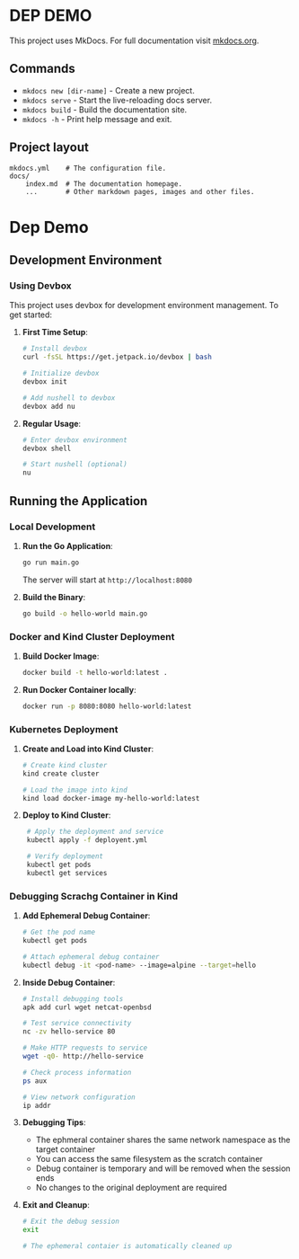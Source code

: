 # DEP DEMO

This project uses MkDocs. For full documentation visit [mkdocs.org](https://www.mkdocs.org).

## Commands

* `mkdocs new [dir-name]` - Create a new project.
* `mkdocs serve` - Start the live-reloading docs server.
* `mkdocs build` - Build the documentation site.
* `mkdocs -h` - Print help message and exit.

## Project layout

    mkdocs.yml    # The configuration file.
    docs/
        index.md  # The documentation homepage.
        ...       # Other markdown pages, images and other files.

# Dep Demo

## Development Environment

### Using Devbox

This project uses devbox for development environment management. 
To get started:

1. **First Time Setup**:
   
   ```bash
   # Install devbox
   curl -fsSL https://get.jetpack.io/devbox | bash

   # Initialize devbox
   devbox init

   # Add nushell to devbox
   devbox add nu
   ```

2. **Regular Usage**:
  
   ```bash
   # Enter devbox environment
   devbox shell

   # Start nushell (optional)
   nu
    ```
## Running the Application

### Local Development
1. **Run the Go Application**:
   
    ```bash
    go run main.go
    ```
    The server will start at `http://localhost:8080`

2. **Build the Binary**:
    ```bash
    go build -o hello-world main.go
    ```

### Docker and Kind Cluster Deployment

1. **Build Docker Image**:
  
    ```bash
    docker build -t hello-world:latest .
    ```
2. **Run Docker Container locally**:
   
    ```bash
    docker run -p 8080:8080 hello-world:latest
    ```

### Kubernetes Deployment

1. **Create and Load into Kind Cluster**:
   
    ```bash
    # Create kind cluster
    kind create cluster

    # Load the image into kind
    kind load docker-image my-hello-world:latest
    ```

2. **Deploy to Kind Cluster**:
  
   ```bash
    # Apply the deployment and service
    kubectl apply -f deployent.yml

    # Verify deployment
    kubectl get pods
    kubectl get services
    ```

### Debugging Scrachg Container in Kind

1. **Add Ephemeral Debug Container**:
    
    ```bash
    # Get the pod name
    kubectl get pods

    # Attach ephemeral debug container
    kubectl debug -it <pod-name> --image=alpine --target=hello
    ```

2. **Inside Debug Container**:
    
    ```bash
    # Install debugging tools
    apk add curl wget netcat-openbsd

    # Test service connectivity
    nc -zv hello-service 80

    # Make HTTP requests to service
    wget -q0- http://hello-service

    # Check process information
    ps aux

    # View network configuration
    ip addr
    ```
3. **Debugging Tips**:
    - The ephmeral container shares the same network namespace as the target container
    - You can access the same filesystem as the scratch container
    - Debug container is temporary and will be removed when the session ends
    - No changes to the original deployment are required

4. **Exit and Cleanup**:
   
    ```bash
    # Exit the debug session
    exit

    # The ephemeral contaier is automatically cleaned up
    ```
